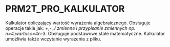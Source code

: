 # PRM2T_PRO_KALKULATOR

Kalkulator obliczający wartość wyrażenia algebraicznego. Obsługuje operacje takie jak:
+,-,*,/ zmienne i przypisanie zmiennych np. n=4,wartosc=4*n-3. Obsługuje podstawowe stałe matematyczne. Kalkulator umożliwia także
wczytanie wyrażenia z pliku.